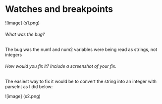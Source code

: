 <h1> Watches and breakpoints </h1>
![image] (s1.png)

<h6> What was the bug? </h6>
The bug was the num1 and num2 variables were being read as strings, not integers <br>

<h6> How would you fix it? Include a screenshot of your fix. </h6>
The easiest way to fix it would be to convert the string into an integer with parseInt as I did below: <br>

![image] (s2.png)
